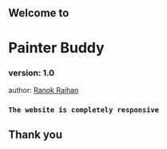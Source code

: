 ## Welcome to

# Painter Buddy

### version: 1.0

author: [Ranok Raihan](https://web.facebook.com/ranok.raihan.18/)

### `The website is completely responsive`

## Thank you
